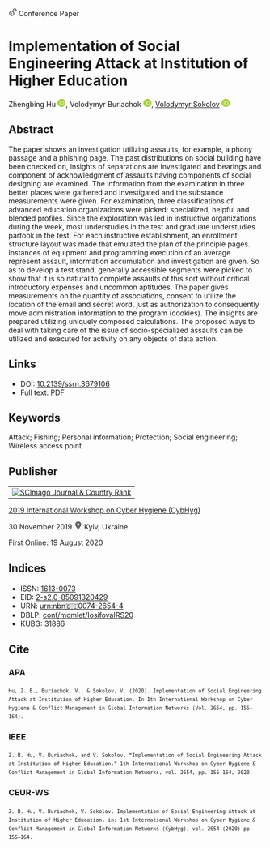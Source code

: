 <img src="/icons/unlock.svg" width="16" height="16"> Conference Paper

# Implementation of Social Engineering Attack at Institution of Higher Education

Zhengbing Hu <a href="https://orcid.org/0000-0002-6140-3351" target="_blank"><img src="/icons/orcid.svg" width="16" height="16"></a>,
Volodymyr Buriachok <a href="https://orcid.org/0000-0002-4055-1494" target="_blank"><img src="/icons/orcid.svg" width="16" height="16"></a>,
<a href="/">Volodymyr Sokolov</a> <a href="https://orcid.org/0000-0002-9349-7946" target="_blank"><img src="/icons/orcid.svg" width="16" height="16"></a>

## Abstract

The paper shows an investigation utilizing assaults, for example, a phony passage and a phishing page. The past distributions on social building have been checked on, insights of separations are investigated and bearings and component of acknowledgment of assaults having components of social designing are examined. The information from the examination in three better places were gathered and investigated and the substance measurements were given. For examination, three classifications of advanced education organizations were picked: specialized, helpful and blended profiles. Since the exploration was led in instructive organizations during the week, most understudies in the test and graduate understudies partook in the test. For each instructive establishment, an enrollment structure layout was made that emulated the plan of the principle pages. Instances of equipment and programming execution of an average represent assault, information accumulation and investigation are given. So as to develop a test stand, generally accessible segments were picked to show that it is so natural to complete assaults of this sort without critical introductory expenses and uncommon aptitudes. The paper gives measurements on the quantity of associations, consent to utilize the location of the email and secret word, just as authorization to consequently move administration information to the program (cookies). The insights are prepared utilizing uniquely composed calculations. The proposed ways to deal with taking care of the issue of socio-specialized assaults can be utilized and executed for activity on any objects of data action.

## Links

* DOI: [10.2139/ssrn.3679106](https://doi.org/10.2139/ssrn.3679106)
* Full text: [PDF](http://ceur-ws.org/Vol-2654/paper12.pdf)

## Keywords

Attack; Fishing; Personal information; Protection; Social engineering; Wireless access point

## Publisher

<table>
<tr>
<td>
<a href="https://www.scimagojr.com/journalsearch.php?q=21100218356&amp;tip=sid&amp;exact=no" title="SCImago Journal &amp; Country Rank"><img border="0" src="https://www.scimagojr.com/journal_img.php?id=21100218356" alt="SCImago Journal &amp; Country Rank"  /></a>
</td>
</tr>
</table>

[2019 International Workshop on Cyber Hygiene (CybHyg)](https://ceur-ws.org/Vol-2654/)

30 November 2019 <img src="/icons/location-pin.svg" width="16" height="16"> Kyiv, Ukraine

First Online: 19 August 2020

## Indices

* ISSN: [1613-0073](https://portal.issn.org/resource/ISSN/1613-0073) <img src="/volodymyr-sokolov/publications/blob/main/icons/online.svg" width="16" height="16">
* EID: [2-s2.0-85091320429](http://www.scopus.com/record/display.url?origin=inward&eid=2-s2.0-85091320429)
* URN: [urn:nbn:de:0074-2654-4](https://nbn-resolving.org/xml/urn:nbn:de:0074-2654-4)
* DBLP: [conf/momlet/IosifovaIRS20](https://dblp.org/rec/conf/momlet/IosifovaIRS20)
* KUBG: [31886](http://elibrary.kubg.edu.ua/id/eprint/31886/)

## Cite

### APA

<small>`Hu, Z. B., Buriachok, V., & Sokolov, V. (2020). Implementation of Social Engineering Attack at Institution of Higher Education. In 1th International Workshop on Cyber Hygiene & Conflict Management in Global Information Networks (Vol. 2654, pp. 155–164).`</small>

### IEEE

<small>`Z. B. Hu, V. Buriachok, and V. Sokolov, “Implementation of Social Engineering Attack at Institution of Higher Education,” 1th International Workshop on Cyber Hygiene & Conflict Management in Global Information Networks, vol. 2654, pp. 155–164, 2020.`</small>

### CEUR-WS

<small>`Z. B. Hu, V. Buriachok, V. Sokolov, Implementation of Social Engineering Attack at Institution of Higher Education, in: 1st International Workshop on Cyber Hygiene & Conflict Management in Global Information Networks (CybHyg), vol. 2654 (2020) pp. 155–164.`</small>